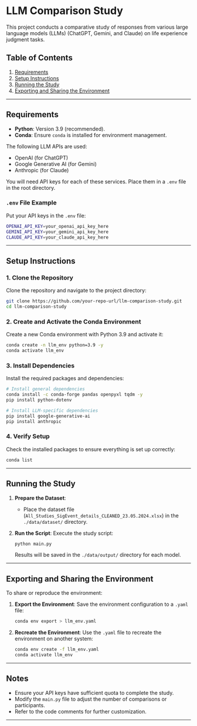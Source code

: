 # LLM Comparison Study

This project conducts a comparative study of responses from various large language models (LLMs) (ChatGPT, Gemini, and Claude) on life experience judgment tasks.

## Table of Contents
1. [Requirements](#requirements)
2. [Setup Instructions](#setup-instructions)
3. [Running the Study](#running-the-study)
4. [Exporting and Sharing the Environment](#exporting-and-sharing-the-environment)

---

## Requirements

- **Python**: Version 3.9 (recommended).
- **Conda**: Ensure `conda` is installed for environment management.

The following LLM APIs are used:
- OpenAI (for ChatGPT)
- Google Generative AI (for Gemini)
- Anthropic (for Claude)

You will need API keys for each of these services. Place them in a `.env` file in the root directory.

### `.env` File Example
Put your API keys in the `.env` file:
```bash
OPENAI_API_KEY=your_openai_api_key_here
GEMINI_API_KEY=your_gemini_api_key_here
CLAUDE_API_KEY=your_claude_api_key_here
```

---

## Setup Instructions

### 1. Clone the Repository
Clone the repository and navigate to the project directory:
```bash
git clone https://github.com/your-repo-url/llm-comparison-study.git
cd llm-comparison-study
```

### 2. Create and Activate the Conda Environment
Create a new Conda environment with Python 3.9 and activate it:
```bash
conda create -n llm_env python=3.9 -y
conda activate llm_env
```

### 3. Install Dependencies
Install the required packages and dependencies:
```bash
# Install general dependencies
conda install -c conda-forge pandas openpyxl tqdm -y
pip install python-dotenv

# Install LLM-specific dependencies
pip install google-generative-ai
pip install anthropic
```

### 4. Verify Setup
Check the installed packages to ensure everything is set up correctly:
```bash
conda list
```

---

## Running the Study

1. **Prepare the Dataset**:
   - Place the dataset file (`All_Studies_SigEvent_details_CLEANED_23.05.2024.xlsx`) in the `./data/dataset/` directory.

2. **Run the Script**:
   Execute the study script:
   ```bash
   python main.py
   ```

   Results will be saved in the `./data/output/` directory for each model.

---

## Exporting and Sharing the Environment

To share or reproduce the environment:

1. **Export the Environment**:
   Save the environment configuration to a `.yaml` file:
   ```bash
   conda env export > llm_env.yaml
   ```

2. **Recreate the Environment**:
   Use the `.yaml` file to recreate the environment on another system:
   ```bash
   conda env create -f llm_env.yaml
   conda activate llm_env
   ```

---

## Notes

- Ensure your API keys have sufficient quota to complete the study.
- Modify the `main.py` file to adjust the number of comparisons or participants.
- Refer to the code comments for further customization.

---

